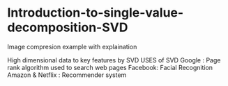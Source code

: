 # Introduction-to-single-value-decomposition-SVD
Image compresion example with explaination


High dimensional data to key features by SVD
    USES  of SVD
    Google  : Page rank algorithm used to search web pages
    Facebook: Facial Recognition
    Amazon & Netflix : Recommender system
